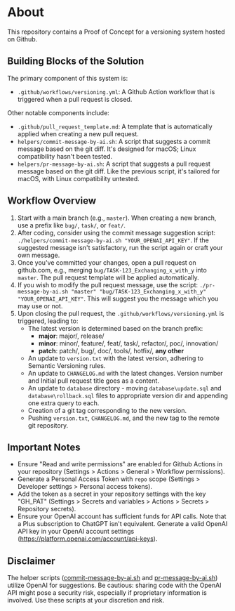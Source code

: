 # About

This repository contains a Proof of Concept for a versioning system hosted on Github.

## Building Blocks of the Solution

The primary component of this system is:

- `.github/workflows/versioning.yml`: A Github Action workflow that is triggered when a pull request is closed.

Other notable components include:

- `.github/pull_request_template.md`: A template that is automatically applied when creating a new pull request.
- `helpers/commit-message-by-ai.sh`: A script that suggests a commit message based on the git diff. It's designed for macOS; Linux compatibility hasn't been tested.
- `helpers/pr-message-by-ai.sh`: A script that suggests a pull request message based on the git diff. Like the previous script, it's tailored for macOS, with Linux compatibility untested.

## Workflow Overview

1. Start with a main branch (e.g., `master`). When creating a new branch, use a prefix like `bug/`, `task/`, or `feat/`.
2. After coding, consider using the commit message suggestion script: `./helpers/commit-message-by-ai.sh "YOUR_OPENAI_API_KEY"`. If the suggested message isn't satisfactory, run the script again or craft your own message.
3. Once you've committed your changes, open a pull request on github.com, e.g., merging `bug/TASK-123_Exchanging_x_with_y` into `master`. The pull request template will be applied automatically.
4. If you wish to modify the pull request message, use the script: `./pr-message-by-ai.sh "master" "bug/TASK-123_Exchanging_x_with_y" "YOUR_OPENAI_API_KEY"`. This will suggest you the message which you may use or not.
5. Upon closing the pull request, the `.github/workflows/versioning.yml` is triggered, leading to:
    - The latest version is determined based on the branch prefix:
      - **major**: major/, release/
      - **minor**: minor/, feature/, feat/, task/, refactor/, poc/, innovation/
      - **patch**: patch/, bug/, doc/, tools/, hotfix/, **any other**
    - An update to `version.txt` with the latest version, adhering to Semantic Versioning rules.
    - An update to `CHANGELOG.md` with the latest changes. Version number and Initial pull request title goes as a content.
    - An update to `database` directory - moving `database\update.sql` and `database\rollback.sql` files to appropriate version dir and appending one extra query to each.
    - Creation of a git tag corresponding to the new version.
    - Pushing `version.txt`, `CHANGELOG.md`, and the new tag to the remote git repository.

## Important Notes

- Ensure "Read and write permissions" are enabled for Github Actions in your repository (Settings > Actions > General > Workflow permissions).
- Generate a Personal Access Token with `repo` scope (Settings > Developer settings > Personal access tokens).
- Add the token as a secret in your repository settings with the key "GH_PAT" (Settings > Secrets and variables > Actions > Secrets > Repository secrets).
- Ensure your OpenAI account has sufficient funds for API calls. Note that a Plus subscription to ChatGPT isn't equivalent. Generate a valid OpenAI API key in your OpenAI account settings (https://platform.openai.com/account/api-keys).

## Disclaimer

The helper scripts ([commit-message-by-ai.sh](helpers%2Fcommit-message-by-ai.sh) and [pr-message-by-ai.sh](helpers%2Fpr-message-by-ai.sh)) utilize OpenAI for suggestions. Be cautious: sharing code with the OpenAI API might pose a security risk, especially if proprietary information is involved. Use these scripts at your discretion and risk.
